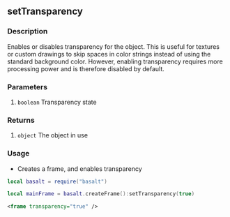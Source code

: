 ## setTransparency

### Description

Enables or disables transparency for the object. This is useful for textures or custom drawings to skip spaces in color strings instead of using the standard background color. However, enabling transparency requires more processing power and is therefore disabled by default.

### Parameters

1. `boolean` Transparency state

### Returns

1. `object` The object in use

### Usage

* Creates a frame, and enables transparency

```lua
local basalt = require("basalt")

local mainFrame = basalt.createFrame():setTransparency(true)
```

```xml
<frame transparency="true" />
```
